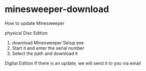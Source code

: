 # minesweeper-download
How to update Minesweeper

physical Disc Edition
1. download Minesweeper Setup.exe
2. Start it and enter the serial number
3. Select the path and download it

Digital Edition
If there is an update, we will send it to you via email
